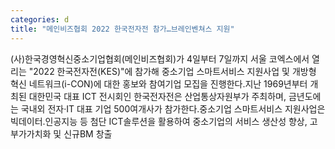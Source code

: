 ```yaml
---
categories: d
title: "메인비즈협회 2022 한국전자전 참가…브레인벤쳐스 지원"
---
```

(사)한국경영혁신중소기업협회(메인비즈협회)가 4일부터 7일까지 서울 코엑스에서 열리는 "2022 한국전자전(KES)"에 참가해 중소기업 스마트서비스 지원사업 및 개방형 혁신 네트워크(i-CON)에 대한 홍보와 참여기업 모집을 진행한다.지난 1969년부터 개최된 대한민국 대표 ICT 전시회인 한국전자전은 산업통상자원부가 주최하며, 금년도에는 국내외 전자·IT 대표 기업 500여개사가 참가한다.중소기업 스마트서비스 지원사업은 빅데이터․인공지능 등 첨단 ICT솔루션을 활용하여 중소기업의 서비스 생산성 향상, 고부가가치화 및 신규BM 창출